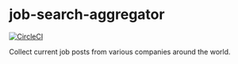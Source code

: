 # job-search-aggregator

[![CircleCI](https://circleci.com/gh/reaper47/job-search-aggregator.svg?style=svg)](https://circleci.com/gh/reaper47/job-search-aggregator)

Collect current job posts from various companies around the world.
